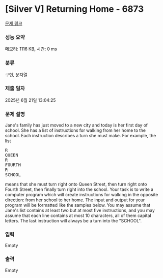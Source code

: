 # [Silver V] Returning Home - 6873 

[문제 링크](https://www.acmicpc.net/problem/6873) 

### 성능 요약

메모리: 1116 KB, 시간: 0 ms

### 분류

구현, 문자열

### 제출 일자

2025년 6월 21일 13:04:25

### 문제 설명

<p>Jane's family has just moved to a new city and today is her first day of school. She has a list of instructions for walking from her home to the school. Each instruction describes a turn she must make. For example, the list</p>

<pre>R
QUEEN
R
FOURTH
R
SCHOOL</pre>

<p>means that she must turn right onto Queen Street, then turn right onto Fourth Street, then finally turn right into the school. Your task is to write a computer program which will create instructions for walking in the opposite direction: from her school to her home. The input and output for your program will be formatted like the samples below. You may assume that Jane's list contains at least two but at most five instructions, and you may assume that each line contains at most 10 characters, all of them capital letters. The last instruction will always be a turn into the "SCHOOL".</p>

### 입력 

 Empty

### 출력 

 Empty

